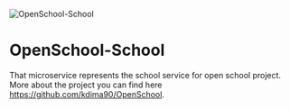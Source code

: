 ![OpenSchool-School](https://github.com/kdima90/OpenSchool-School/actions/workflows/github-actions.yml/badge.svg)

# OpenSchool-School

That microservice represents the school service for open school project.\
More about the project you can find here https://github.com/kdima90/OpenSchool.
